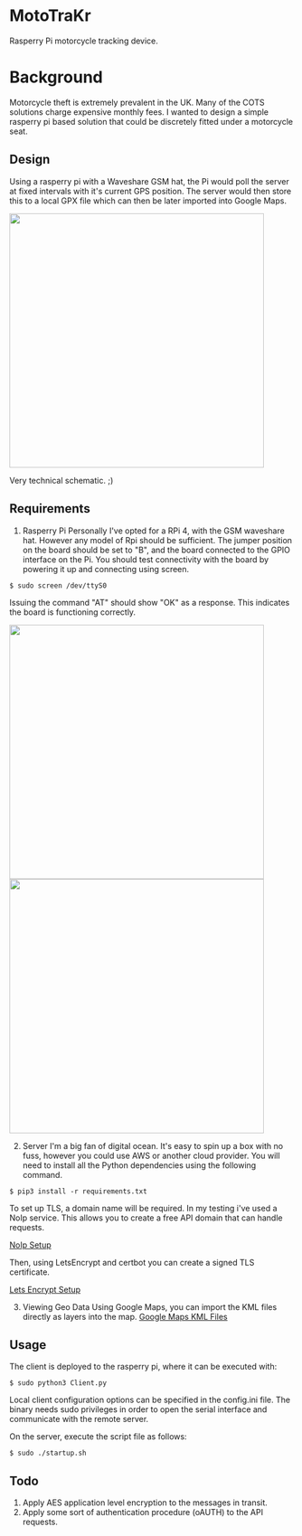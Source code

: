 # MotoTraKr
Rasperry Pi motorcycle tracking device. 


Background
=========

Motorcycle theft is extremely prevalent in the UK. Many of the COTS solutions charge expensive monthly fees. I wanted to design a simple rasperry pi based solution that could be discretely fitted under a motorcycle seat.

Design
---------

Using a rasperry pi with a Waveshare GSM hat, the Pi would poll the server at fixed intervals with it's current GPS position. 
The server would then store this to a local GPX file which can then be later imported into Google Maps.


<img src="https://user-images.githubusercontent.com/83759501/154311723-29a23d08-4ab9-4224-9dd2-59c3810718f7.jpg" width="450" height="450">

Very technical schematic. ;)


Requirements
---------

1. Rasperry Pi
Personally I've opted for a RPi 4, with the GSM waveshare hat. However any model of Rpi should be sufficient. The jumper position on the board should be set to "B", and the board connected to the GPIO interface on the Pi. You should test connectivity with the board by powering it up and connecting using screen.


```
$ sudo screen /dev/ttyS0
```

Issuing the command "AT" should show "OK" as a response. This indicates the board is functioning correctly.

<img src="https://user-images.githubusercontent.com/83759501/154678093-7956f429-8ad7-480f-b747-96437fcdc6d4.png" width="450" height="450">

<img src="https://user-images.githubusercontent.com/83759501/154678138-b716be57-a354-4bdb-b355-7505ad9b5a91.png" width="450" height="450">


2. Server
I'm a big fan of digital ocean. It's easy to spin up a box with no fuss, however you could use AWS or another cloud provider. You will need to install all the Python dependencies using the following command.

```
$ pip3 install -r requirements.txt
```

To set up TLS, a domain name will be required. In my testing i've used a NoIp service. This allows you to create a free API domain that can handle requests.

[NoIp Setup](https://www.noip.com/)

Then, using LetsEncrypt and certbot you can create a signed TLS certificate.

[Lets Encrypt Setup](https://certbot.eff.org/instructions?ws=other&os=ubuntufocal)

3. Viewing Geo Data
Using Google Maps, you can import the KML files directly as layers into the map.
[Google Maps KML Files](https://support.google.com/mymaps/answer/3024836?hl=en&co=GENIE.Platform=Desktop)

Usage
---------

The client is deployed to the rasperry pi, where it can be executed with:

```
$ sudo python3 Client.py
```

Local client configuration options can be specified in the config.ini file. The binary needs sudo privileges in order to open 
the serial interface and communicate with the remote server. 

On the server, execute the script file as follows:

```
$ sudo ./startup.sh
```

Todo 
--------

1. Apply AES application level encryption to the messages in transit.
2. Apply some sort of authentication procedure (oAUTH) to the API requests.
